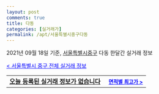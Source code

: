 ```yaml
---
layout: post
comments: true
title: 다동
categories: [실거래가]
permalink: /apt/서울특별시중구다동
---
```


2021년 09월 18일 기준, <a href="/apt/서울특별시중구">서울특별시중구</a> 다동 한달간 실거래 정보

<a style="color: blue;" href="/apt/서울특별시중구">< 서울특별시 중구 전체 실거래 정보</a>
<!---- start ---->
<table>
  <tr>
    <td colspan="4" style="font-weight: bold;"><a href="/apt/서울특별시중구다동{name_without_space}">오늘 등록된 실거래 정보가 없습니다</a> &nbsp;&nbsp;&nbsp; <a style="color: blue; font-size: smaller;" href="/apt/서울특별시중구다동{name_without_space}">면적별 최고가 ></a></td>
  </tr>
    
</table>
<!---- end ---->
    